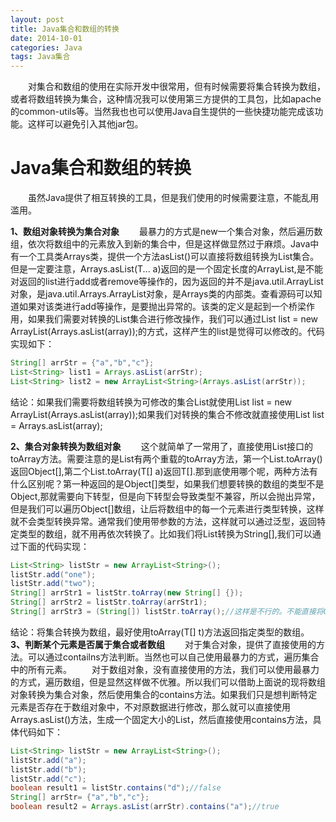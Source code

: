 ```yaml
---
layout: post
title: Java集合和数组的转换
date: 2014-10-01
categories: Java
tags: Java集合
---
```


&ensp;&ensp;&ensp;&ensp;对集合和数组的使用在实际开发中很常用，但有时候需要将集合转换为数组，或者将数组转换为集合，这种情况我可以使用第三方提供的工具包，比如apache的common-utils等。当然我也也可以使用Java自生提供的一些快捷功能完成该功能。这样可以避免引入其他jar包。

# Java集合和数组的转换
&ensp;&ensp;&ensp;&ensp;虽然Java提供了相互转换的工具，但是我们使用的时候需要注意，不能乱用滥用。

**1、数组对象转换为集合对象**
&ensp;&ensp;&ensp;&ensp;最暴力的方式是new一个集合对象，然后遍历数组，依次将数组中的元素放入到新的集合中，但是这样做显然过于麻烦。Java中有一个工具类Arrays类，提供一个方法asList()可以直接将数组转换为List集合。但是一定要注意，Arrays.asList(T... a)返回的是一个固定长度的ArrayList,是不能对返回的list进行add或者remove等操作的，因为返回的并不是java.util.ArrayList对象，是java.util.Arrays.ArrayList对象，是Arrays类的内部类。查看源码可以知道如果对该类进行add等操作，是要抛出异常的。该类的定义是起到一个桥梁作用，如果我们需要对转换的List集合进行修改操作，我们可以通过List<T> list = new ArrayList<T>(Arrays.asList(array));的方式，这样产生的list是觉得可以修改的。代码实现如下：

```java
String[] arrStr = {"a","b","c"};  
List<String> list1 = Arrays.asList(arrStr);  
List<String> list2 = new ArrayList<String>(Arrays.asList(arrStr));
```

结论：如果我们需要将数组转换为可修改的集合List就使用List<T> list = new ArrayList<T>(Arrays.asList(array));如果我们对转换的集合不修改就直接使用List list = Arrays.asList(array);

**2、集合对象转换为数组对象**
&ensp;&ensp;&ensp;&ensp;这个就简单了一常用了，直接使用List接口的toArray方法。需要注意的是List有两个重载的toArray方法，第一个List.toArray()返回Object[],第二个List.toArray(T[] a)返回T[].那到底使用哪个呢，两种方法有什么区别呢？第一种返回的是Object[]类型，如果我们想要转换的数组的类型不是Object,那就需要向下转型，但是向下转型会导致类型不兼容，所以会抛出异常，但是我们可以遍历Object[]数组，让后将数组中的每一个元素进行类型转换，这样就不会类型转换异常。通常我们使用带参数的方法，这样就可以通过泛型，返回特定类型的数组，就不用再依次转换了。比如我们将List<String>转换为String[],我们可以通过下面的代码实现：

```java
List<String> listStr = new ArrayList<String>();  
listStr.add("one");  
listStr.add("two");  
String[] arrStr1 = listStr.toArray(new String[] {});  
String[] arrStr2 = listStr.toArray(arrStr1);  
String[] arrStr3 = (String[]) listStr.toArray();//这样是不行的。不能直接将Object[]转换为String[]
```

结论：将集合转换为数组，最好使用toArray(T[] t)方法返回指定类型的数组。
​
**3、判断某个元素是否属于集合或者数组**
&ensp;&ensp;&ensp;&ensp;对于集合对象，提供了直接使用的方法。可以通过contailns方法判断。当然也可以自己使用最暴力的方式，遍历集合中的所有元素。
&ensp;&ensp;&ensp;&ensp;对于数组对象，没有直接使用的方法，我们可以使用最暴力的方式，遍历数组，但是显然这样做不优雅。所以我们可以借助上面说的现将数组对象转换为集合对象，然后使用集合的contains方法。如果我们只是想判断特定元素是否存在于数组对象中，不对原数据进行修改，那么就可以直接使用Arrays.asList()方法，生成一个固定大小的List，然后直接使用contains方法，具体代码如下：

```java
List<String> listStr = new ArrayList<String>();  
listStr.add("a");  
listStr.add("b");  
listStr.add("c");  
boolean result1 = listStr.contains("d");//false  
String[] arrStr= {"a","b","c"};  
boolean result2 = Arrays.asList(arrStr).contains("a");//true
```
